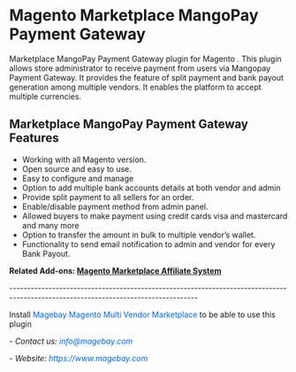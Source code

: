 <h1>Magento Marketplace MangoPay Payment Gateway</h1>

<p>Marketplace MangoPay Payment Gateway plugin for Magento . This plugin allows store administrator to receive payment from users via Mangopay Payment Gateway. It provides the feature of split payment and bank payout generation among multiple vendors. It enables the platform to accept multiple currencies.</p>

<h2>Marketplace MangoPay Payment Gateway Features</h2>

<ul>
	<li>Working with all Magento version.</li>
	<li>Open source and easy to use.</li>
	<li>Easy to configure and manage</li>
	<li>Option to add multiple bank accounts details at both vendor and admin</li>
	<li>Provide split payment to all sellers for an order.</li>
	<li>Enable/disable payment method from admin panel.</li>
	<li>Allowed buyers to make payment using credit cards visa and mastercard and many more</li>
	<li>Option to transfer the amount in bulk to multiple vendor&rsquo;s wallet.</li>
	<li>Functionality to send email notification to admin and vendor for every Bank Payout.</li>
</ul>

<p><strong>Related Add-ons:&nbsp;<a href="https://github.com/magebaycom/magento-marketplace-affiliate-system-facility">Magento Marketplace Affiliate System</a></strong></p>

<p>-----------------------------------------------------------------------------------------------------------------------------------</p>

<p>Install&nbsp;<a href="https://www.magebay.com/magento-multi-vendor-marketplace-extension" style="box-sizing: border-box; background-color: transparent; color: rgb(3, 102, 214); text-decoration-line: none;">Magebay Magento Multi Vendor Marketplace</a>&nbsp;to be able to use this plugin</p>

<p><em>- Contact&nbsp;us:&nbsp;<a href="mailto:info@magebay.com" style="box-sizing: border-box; background-color: transparent; color: rgb(3, 102, 214); text-decoration-line: none;">info@magebay.com</a></em></p>

<p><em>- Website:&nbsp;<a href="https://www.magebay.com/" style="box-sizing: border-box; background-color: transparent; color: rgb(3, 102, 214); text-decoration-line: none;">https://www.magebay.com</a></em></p>
